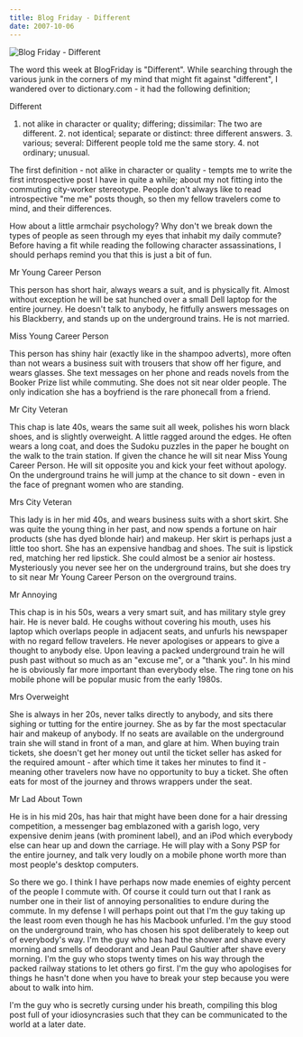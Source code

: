 ```yaml
---
title: Blog Friday - Different
date: 2007-10-06
---
```


![Blog Friday - Different](https://source.unsplash.com/_nRpqIBM40Q/1600x900)

The word this week at BlogFriday is "Different". While searching through the various junk in the corners of my mind that might fit against "different", I wandered over to dictionary.com - it had the following definition;

Different

 1. not alike in character or quality; differing; dissimilar: The two are     different.            2. not identical; separate or distinct: three different answers.            3. various; several: Different people told me the same story.            4. not ordinary; unusual.          

The first definition - not alike in character or quality - tempts me to write the first introspective post I have in quite a while; about my not fitting into the commuting city-worker stereotype. People don't always like to read introspective "me me" posts though, so then my fellow travelers come to mind, and their differences.

How about a little armchair psychology? Why don't we break down the types of people as seen through my eyes that inhabit my daily commute? Before having a fit while reading the following character assassinations, I should perhaps remind you that this is just a bit of fun.

Mr Young Career Person

This person has short hair, always wears a suit, and is physically fit. Almost without exception he will be sat hunched over a small Dell laptop for the entire journey. He doesn't talk to anybody, he fitfully answers messages on his Blackberry, and stands up on the underground trains. He is not married.

Miss Young Career Person

This person has shiny hair (exactly like in the shampoo adverts), more often than not wears a business suit with trousers that show off her figure, and wears glasses. She text messages on her phone and reads novels from the Booker Prize list while commuting. She does not sit near older people. The only indication she has a boyfriend is the rare phonecall from a friend.

Mr City Veteran

This chap is late 40s, wears the same suit all week, polishes his worn black shoes, and is slightly overweight. A little ragged around the edges. He often wears a long coat, and does the Sudoku puzzles in the paper he bought on the walk to the train station. If given the chance he will sit near Miss Young Career Person. He will sit opposite you and kick your feet without apology. On the underground trains he will jump at the chance to sit down - even in the face of pregnant women who are standing.

Mrs City Veteran

This lady is in her mid 40s, and wears business suits with a short skirt. She was quite the young thing in her past, and now spends a fortune on hair products (she has dyed blonde hair) and makeup. Her skirt is perhaps just a little too short. She has an expensive handbag and shoes. The suit is lipstick red, matching her red lipstick. She could almost be a senior air hostess. Mysteriously you never see her on the underground trains, but she does try to sit near Mr Young Career Person on the overground trains.

Mr Annoying

This chap is in his 50s, wears a very smart suit, and has military style grey hair. He is never bald. He coughs without covering his mouth, uses his laptop which overlaps people in adjacent seats, and unfurls his newspaper with no regard fellow travelers. He never apologises or appears to give a thought to anybody else. Upon leaving a packed underground train he will push past without so much as an "excuse me", or a "thank you". In his mind he is obviously far more important than everybody else. The ring tone on his mobile phone will be popular music from the early 1980s.

Mrs Overweight

She is always in her 20s, never talks directly to anybody, and sits there sighing or tutting for the entire journey. She as by far the most spectacular hair and makeup of anybody. If no seats are available on the underground train she will stand in front of a man, and glare at him. When buying train tickets, she doesn't get her money out until the ticket seller has asked for the required amount - after which time it takes her minutes to find it - meaning other travelers now have no opportunity to buy a ticket. She often eats for most of the journey and throws wrappers under the seat.

Mr Lad About Town

He is in his mid 20s, has hair that might have been done for a hair dressing competition, a messenger bag emblazoned with a garish logo, very expensive denim jeans (with prominent label), and an iPod which everybody else can hear up and down the carriage. He will play with a Sony PSP for the entire journey, and talk very loudly on a mobile phone worth more than most people's desktop computers.

So there we go. I think I have perhaps now made enemies of eighty percent of the people I commute with. Of course it could turn out that I rank as number one in their list of annoying personalities to endure during the commute. In my defense I will perhaps point out that I'm the guy taking up the least room even though he has his Macbook unfurled. I'm the guy stood on the underground train, who has chosen his spot deliberately to keep out of everybody's way. I'm the guy who has had the shower and shave every morning and smells of deodorant and Jean Paul Gaultier after shave every morning. I'm the guy who stops twenty times on his way through the packed railway stations to let others go first. I'm the guy who apologises for things he hasn't done when you have to break your step because you were about to walk into him.

I'm the guy who is secretly cursing under his breath, compiling this blog post full of your idiosyncrasies such that they can be communicated to the world at a later date.
